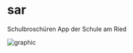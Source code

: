 # sar

Schulbroschüren App der Schule am Ried

![graphic](https://user-images.githubusercontent.com/67321116/124007003-35496600-d9db-11eb-90cc-23c6a5824c69.png)
